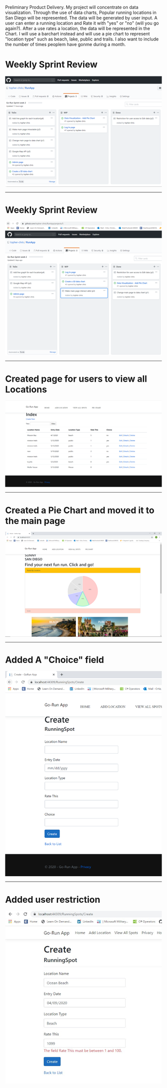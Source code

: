 Preliminary Product Delivery.
My project will concentrate on data visualization. Through the use of data charts, Popular running locations in San Diego will be represented. The data will be generated by user input. A user can enter a running location and Rate it with "yes" or "no" (will you go again?). After a use rates a location, the data will be represented in the Chart. I will use a barchart instead and will use a pie chart to represent "location type" such as beach, lake, public and trails. I also want to include the number of times peoplem have gonme during a month.




# Weekly Sprint Review
![alt text](https://github.com/topher-chris/RunApp/blob/master/Sprint%20Review/SprintReview2.PNG)
___
# Weekly Sprint Review
![alt text](https://github.com/topher-chris/RunApp/blob/master/Sprint%20Review/sprintreview5-2.PNG)
___

# Created page for users to view all Locations
![alt text](https://github.com/topher-chris/RunApp/blob/master/Sprint%20Review/ViewAllLocation.PNG)

___
# Created a Pie Chart and moved it to the main page
![alt text](https://github.com/topher-chris/RunApp/blob/master/Sprint%20Review/MainPage2.0.PNG)
___
# Added A "Choice" field
![alt text](https://github.com/topher-chris/RunApp/blob/master/Sprint%20Review/Addlocation.PNG)


___

# Added user restriction
![alt text](https://github.com/topher-chris/RunApp/blob/master/Sprint%20Review/InputRestriction.jpg)

